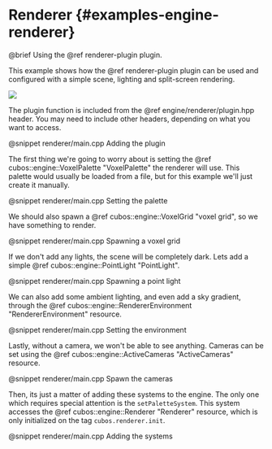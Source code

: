 # Renderer {#examples-engine-renderer}

@brief Using the @ref renderer-plugin plugin.

This example shows how the @ref renderer-plugin plugin can be used and
configured with a simple scene, lighting and split-screen rendering.

![](renderer/output.png)

The plugin function is included from the @ref engine/renderer/plugin.hpp header.
You may need to include other headers, depending on what you want to access.

@snippet renderer/main.cpp Adding the plugin

The first thing we're going to worry about is setting the
@ref cubos::engine::VoxelPalette "VoxelPalette" the renderer will use. This palette
would usually be loaded from a file, but for this example we'll just create it
manually.

@snippet renderer/main.cpp Setting the palette

We should also spawn a @ref cubos::engine::VoxelGrid "voxel grid", so we have
something to render.

@snippet renderer/main.cpp Spawning a voxel grid

If we don't add any lights, the scene will be completely dark. Lets add a
simple @ref cubos::engine::PointLight "PointLight".

@snippet renderer/main.cpp Spawning a point light

We can also add some ambient lighting, and even add a sky gradient, through the
@ref cubos::engine::RendererEnvironment "RendererEnvironment" resource.

@snippet renderer/main.cpp Setting the environment

Lastly, without a camera, we won't be able to see anything. Cameras can be set
using the @ref cubos::engine::ActiveCameras "ActiveCameras" resource.

@snippet renderer/main.cpp Spawn the cameras

Then, its just a matter of adding these systems to the engine. The only one
which requires special attention is the `setPaletteSystem`. This system
accesses the @ref cubos::engine::Renderer "Renderer" resource, which is only
initialized on the tag `cubos.renderer.init`.

@snippet renderer/main.cpp Adding the systems
